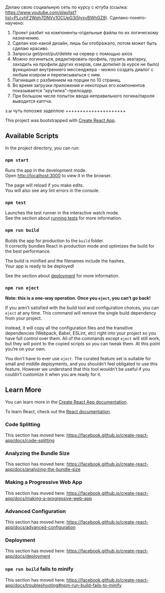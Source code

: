 Делаю свою социальную сеть по курсу с ютуба (ссылка: https://www.youtube.com/playlist?list=PLcvhF2Wqh7DNVy1OCUpG3i5lyxyBWhGZ8). 
Сделано-понято-научено:
  1. Проект разбит на компоненты-отдельные файлы по их логическому назначению.
  2. Сделан кое-какой дизайн, лишь бы отображало, потом может быть сделаю  красиво.
  3. Запросы get/post/put/delete на сервер с помощью axios
  4. Можно логиниться, редактировать профиль, грузить аватарку, заходить на профили других юзеров, сам допилил (в курсе не было) функционал внутреннего мессенджера - можно создать диалог с любым юзером и переписываться с ним.
  5. Пагинация с разбиением на порции по 10 страниц.
  6. Во время загрузки приложения и некоторых его компонентов показывается "крутилка"-прелоадер.
  7. При большом числе попыток ввода неправильного логина/пароля выводится каптча.
  
з.ы чуть попозже задеплою
+++++++++++++++++++++

This project was bootstrapped with [Create React App](https://github.com/facebook/create-react-app).

## Available Scripts

In the project directory, you can run:

### `npm start`

Runs the app in the development mode.<br />
Open [http://localhost:3000](http://localhost:3000) to view it in the browser.

The page will reload if you make edits.<br />
You will also see any lint errors in the console.

### `npm test`

Launches the test runner in the interactive watch mode.<br />
See the section about [running tests](https://facebook.github.io/create-react-app/docs/running-tests) for more information.

### `npm run build`

Builds the app for production to the `build` folder.<br />
It correctly bundles React in production mode and optimizes the build for the best performance.

The build is minified and the filenames include the hashes.<br />
Your app is ready to be deployed!

See the section about [deployment](https://facebook.github.io/create-react-app/docs/deployment) for more information.

### `npm run eject`

**Note: this is a one-way operation. Once you `eject`, you can’t go back!**

If you aren’t satisfied with the build tool and configuration choices, you can `eject` at any time. This command will remove the single build dependency from your project.

Instead, it will copy all the configuration files and the transitive dependencies (Webpack, Babel, ESLint, etc) right into your project so you have full control over them. All of the commands except `eject` will still work, but they will point to the copied scripts so you can tweak them. At this point you’re on your own.

You don’t have to ever use `eject`. The curated feature set is suitable for small and middle deployments, and you shouldn’t feel obligated to use this feature. However we understand that this tool wouldn’t be useful if you couldn’t customize it when you are ready for it.

## Learn More

You can learn more in the [Create React App documentation](https://facebook.github.io/create-react-app/docs/getting-started).

To learn React, check out the [React documentation](https://reactjs.org/).

### Code Splitting

This section has moved here: https://facebook.github.io/create-react-app/docs/code-splitting

### Analyzing the Bundle Size

This section has moved here: https://facebook.github.io/create-react-app/docs/analyzing-the-bundle-size

### Making a Progressive Web App

This section has moved here: https://facebook.github.io/create-react-app/docs/making-a-progressive-web-app

### Advanced Configuration

This section has moved here: https://facebook.github.io/create-react-app/docs/advanced-configuration

### Deployment

This section has moved here: https://facebook.github.io/create-react-app/docs/deployment

### `npm run build` fails to minify

This section has moved here: https://facebook.github.io/create-react-app/docs/troubleshooting#npm-run-build-fails-to-minify
